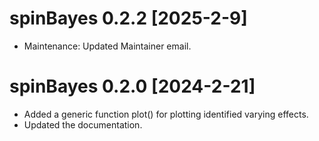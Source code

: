 # spinBayes 0.2.2 [2025-2-9]

* Maintenance: Updated Maintainer email.

# spinBayes 0.2.0 [2024-2-21]

* Added a generic function plot() for plotting identified varying effects.
* Updated the documentation.









